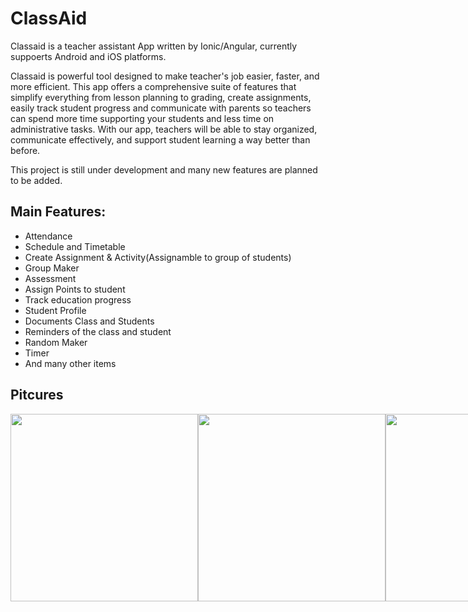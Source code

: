 # ClassAid

Classaid is a teacher assistant App written by Ionic/Angular, currently suppoerts Android and iOS platforms.

Classaid is powerful tool designed to make teacher's job easier, faster, and more efficient. 
This app offers a comprehensive suite of features that simplify everything from lesson planning to grading, create assignments, easily track student progress and communicate with parents 
so teachers can spend more time supporting your students and less time on administrative tasks. 
With our app, teachers will be able to stay organized, communicate effectively, and support student learning a way better than before.

This project is still under development and many new features are planned to be added.

## Main Features:
- Attendance
- Schedule and Timetable
- Create Assignment & Activity(Assignamble to group of students)
- Group Maker 
- Assessment
- Assign Points to student
- Track education progress
- Student Profile
- Documents Class and Students 
- Reminders of the class and student
- Random Maker
- Timer
- And many other items

## Pitcures
<div style="display:flex;justify-content: space-around;">
 <img src="https://user-images.githubusercontent.com/11366898/223954338-3c5f36d1-7fcb-4ea0-9f21-c1a65b89abba.png" width="300">
 <img src="https://user-images.githubusercontent.com/11366898/223954568-81ae6c32-d0fd-492f-9857-87b8490604c0.png" width="300"> 
 <img src="https://user-images.githubusercontent.com/11366898/223954632-10b2e462-dd14-47b8-814c-24782a529083.png" width="300">
 <img src="https://user-images.githubusercontent.com/11366898/223954713-cc43b663-1340-4bf9-98e3-749832bb665f.png" width="300">
 <img src="https://user-images.githubusercontent.com/11366898/223958550-cf530d43-75be-4a2c-9b60-f0c2a0c07a5b.png" width="300">
 <img src="https://user-images.githubusercontent.com/11366898/223958672-f9f955bb-2348-4c04-bdb9-67ea3511cbb9.png" width="300">
 <img src="https://user-images.githubusercontent.com/11366898/223958878-3622eb42-40f4-4b47-a9ab-c758bdc027a2.png" width="300">
 <img src="https://user-images.githubusercontent.com/11366898/223958904-afe0cd7d-1911-44f4-acb5-fe8fd5f5d870.png" width="300">
 <img src="https://user-images.githubusercontent.com/11366898/223959287-678290fc-2c98-41ae-9b2a-9926edfde13a.png" width="300">

</div>

